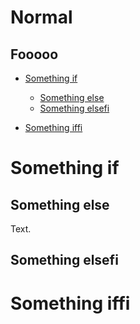 # Normal

## Fooooo

-   [Something if](#something-if)

    -   [Something else](#something-else)
    -   [Something elsefi](#something-elsefi)

-   [Something iffi](#something-iffi)

# Something if

## Something else

Text.

## Something elsefi

# Something iffi
